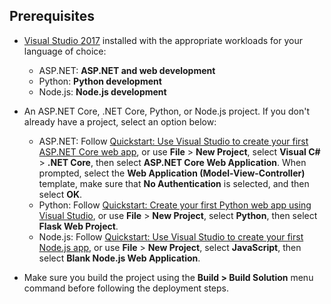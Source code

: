 ## Prerequisites

* [Visual Studio 2017](https://visualstudio.microsoft.com/downloads/?utm_medium=microsoft&utm_source=docs.microsoft.com&utm_campaign=button+cta&utm_content=download+vs2017) installed with the appropriate workloads for your language of choice:
  * ASP.NET: **ASP.NET and web development**
  * Python: **Python development**
  * Node.js: **Node.js development**

* An ASP.NET Core, .NET Core, Python, or Node.js project. If you don't already have a project, select an option below:
  * ASP.NET: Follow [Quickstart: Use Visual Studio to create your first ASP.NET Core web app](../../ide/quickstart-aspnet-core.md), or use **File** > **New Project**, select **Visual C#** > **.NET Core**, then select **ASP.NET Core Web Application**. When prompted, select the **Web Application (Model-View-Controller)** template, make sure that **No Authentication** is selected, and then select **OK**.
  * Python: Follow [Quickstart: Create your first Python web app using Visual Studio](../../ide/quickstart-python.md), or use **File** > **New Project**, select **Python**, then select **Flask Web Project**.
  * Node.js: Follow [Quickstart: Use Visual Studio to create your first Node.js app](../../ide/quickstart-nodejs.md), or use **File** > **New Project**, select **JavaScript**, then select **Blank Node.js Web Application**.

* Make sure you build the project using the **Build > Build Solution** menu command before following the deployment steps.